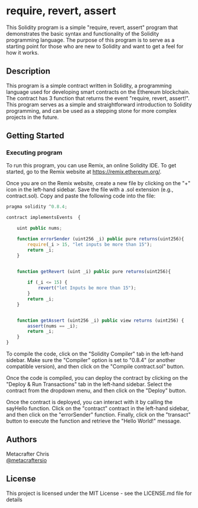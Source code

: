 # require, revert, assert

This Solidity program is a simple "require, revert, assert" program that demonstrates the basic syntax and functionality of the Solidity programming language. The purpose of this program is to serve as a starting point for those who are new to Solidity and want to get a feel for how it works.

## Description

This program is a simple contract written in Solidity, a programming language used for developing smart contracts on the Ethereum blockchain. The contract has 3 function that returns the event "require, revert, assert!". This program serves as a simple and straightforward introduction to Solidity programming, and can be used as a stepping stone for more complex projects in the future.

## Getting Started

### Executing program

To run this program, you can use Remix, an online Solidity IDE. To get started, go to the Remix website at https://remix.ethereum.org/.

Once you are on the Remix website, create a new file by clicking on the "+" icon in the left-hand sidebar. Save the file with a .sol extension (e.g., contract.sol). Copy and paste the following code into the file:

```javascript
pragma solidity ^0.8.4;

contract implementsEvents  {

    uint public nums;

    function errorSender (uint256 _i) public pure returns(uint256){
        require(_i > 15, "let inputs be more than 15");
        return _i;
    }


    function getRevert (uint _i) public pure returns(uint256){
        
        if (_i <= 15) {
            revert("let Inputs be more than 15");
        }
        return _i;
    }


    function getAssert (uint256 _i) public view returns (uint256) {
        assert(nums == _i);
        return _i;
    }
}

```

To compile the code, click on the "Solidity Compiler" tab in the left-hand sidebar. Make sure the "Compiler" option is set to "0.8.4" (or another compatible version), and then click on the "Compile contract.sol" button.

Once the code is compiled, you can deploy the contract by clicking on the "Deploy & Run Transactions" tab in the left-hand sidebar. Select the contract from the dropdown menu, and then click on the "Deploy" button.

Once the contract is deployed, you can interact with it by calling the sayHello function. Click on the "contract" contract in the left-hand sidebar, and then click on the "errorSender" function. Finally, click on the "transact" button to execute the function and retrieve the "Hello World!" message.

## Authors

Metacrafter Chris  
[@metacraftersio](https://twitter.com/metacraftersio)


## License

This project is licensed under the MIT License - see the LICENSE.md file for details
